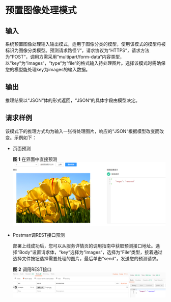 # 预置图像处理模式<a name="modelarts_23_0101"></a>

## 输入<a name="section1172594215425"></a>

系统预置图像处理输入输出模式，适用于图像分类的模型，使用该模式的模型将被标识为图像分类模型。预测请求路径“/“，请求协议为“HTTPS“，请求方法为“POST“，调用方需采用“multipart/form-data“内容类型，以“key“为“images“，“type“为“file“的格式输入待处理图片。选择该模式时需确保您的模型能处理key为images的输入数据。

## 输出<a name="section54355451423"></a>

推理结果以“JSON“体的形式返回，“JSON“的具体字段由模型决定。

## 请求样例<a name="section1459434854217"></a>

该模式下的推理方式均为输入一张待处理图片，响应的“JSON“根据模型改变而改变。示例如下：

-   页面预测

    **图 1**  在界面中直接预测<a name="fig191275911910"></a>  
    ![](figures/在界面中直接预测.png "在界面中直接预测")

-   Postman调REST接口预测

    部署上线成功后，您可以从服务详情页的调用指南中获取预测接口地址。选择“Body“设置请求体，“key“选择为“images“，选择为“File“类型，接着通过选择文件按钮选择需要处理的图片，最后单击“send“，发送您的预测请求。

    **图 2**  调用REST接口<a name="fig193211255102"></a>  
    ![](figures/调用REST接口.png "调用REST接口")


